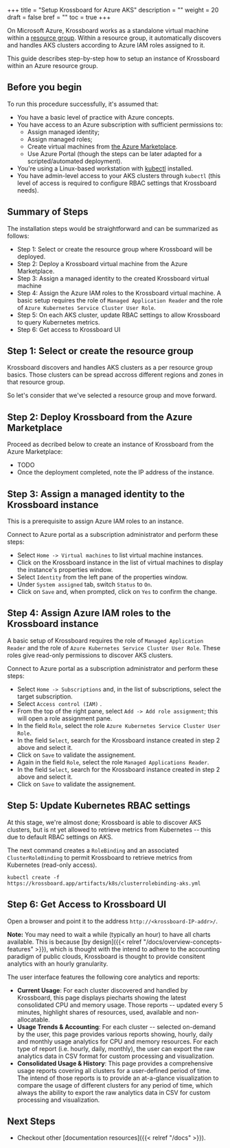 +++
title = "Setup Krossboard for Azure AKS"
description = ""
weight = 20
draft = false
bref = ""
toc = true 
+++

On Microsoft Azure, Krossboard works as a standalone virtual machine within a [resource group](https://docs.microsoft.com/en-us/azure/azure-resource-manager/management/overview).
Within a resource group, it automatically discovers and handles AKS clusters according to Azure IAM roles assigned to it. 

This guide describes step-by-step how to setup an instance of Krossboard within an Azure resource group. 


## Before you begin
To run this procedure successfully, it's assumed that:

 * You have a basic level of practice with Azure concepts.
 * You have access to an Azure subscription with sufficient permissions to:
   * Assign managed identity;
   * Assign managed roles;
   * Create virtual machines from [the Azure Marketplace](https://portal.azure.com/#blade/Microsoft_Azure_Marketplace).
   * Use Azure Portal (though the steps can be later adapted for a scripted/automated deployment).
 * You're using a Linux-based workstation with [kubectl](https://kubernetes.io/fr/docs/tasks/tools/install-kubectl/) installed.
 * You have admin-level access to your AKS clusters through `kubectl` (this level of access is required to configure RBAC settings that Krossboard needs).

## Summary of Steps
The installation steps would be straightforward and can be summarized as follows:

* Step 1: Select or create the resource group where Krossboard will be deployed.
* Step 2: Deploy a Krossboard virtual machine from the Azure Marketplace.
* Step 3: Assign a managed identity to the created Krossboard virtual machine
* Step 4: Assign the Azure IAM roles to the Krossboard virtual machine. A basic setup requires the role of `Managed Application Reader` and the role of `Azure Kubernetes Service Cluster User Role`. 
* Step 5: On each AKS cluster, update RBAC settings to allow Krossboard to query Kubernetes metrics. 
* Step 6: Get access to Krossboard UI

## Step 1: Select or create the resource group
Krossboard discovers and handles AKS clusters as a per resource group basics. Those clusters can be spread accross different regions and zones in that resource group. 

So let's consider that we've selected a resource group and move forward.

## Step 2: Deploy Krossboard from the Azure Marketplace
Proceed as decribed below to create an instance of Krossboard from the Azure Marketplace:

* TODO
* Once the deployment completed, note the IP address of the instance.


## Step 3: Assign a managed identity to the Krossboard instance
This is a prerequisite to assign Azure IAM roles to an instance. 

Connect to Azure portal as a subscription administrator and perform these steps:

* Select `Home -> Virtual machines` to list virtual machine instances.
* Click on the Krossboard instance in the list of virtual machines to display the instance's properties window.
* Select `Identity` from the left pane of the properties window.
* Under `System assigned` tab, switch `Status` to `On`.
* Click on `Save` and, when prompted, click on `Yes` to confirm the change. 


## Step 4: Assign Azure IAM roles to the Krossboard instance
A basic setup of Krossboard requires the role of `Managed Application Reader` and the role of `Azure Kubernetes Service Cluster User Role`.
These roles give read-only permissions to discover AKS clusters. 

Connect to Azure portal as a subscription administrator and perform these steps:

* Select `Home -> Subscriptions` and, in the list of subscriptions, select the target subscription.
* Select `Access control (IAM)` .
* From the top of the right pane, select `Add -> Add role assignment`; this will open a role assignment pane.
* In the field `Role`, select the role `Azure Kubernetes Service Cluster User Role`.
* In the field `Select`, search for the Krossboard instance created in step 2 above and select it.
* Click on `Save` to validate the assignement.
* Again in the field `Role`, select the role `Managed Applications Reader`.
* In the field `Select`, search for the Krossboard instance created in step 2 above and select it.
* Click on `Save` to validate the assignement.

## Step 5: Update Kubernetes RBAC settings
At this stage, we're almost done; Krossboard is able to discover AKS clusters, but is nt yet allowed to retrieve metrics from Kubernetes -- this due to default RBAC settings on AKS. 

The next command creates a `RoleBinding` and an associated `ClusterRoleBinding` to permit Krossboard to retrieve metrics from Kubernetes (read-only access). 


```
kubectl create -f https://krossboard.app/artifacts/k8s/clusterrolebinding-aks.yml
```

## Step 6: Get Access to Krossboard UI
Open a browser and point it to the address `http://<krossboard-IP-addr>/`.

**Note:** You may need to wait a while (typically an hour) to have all charts available. This is because [by design]({{< relref "/docs/overview-concepts-features" >}}), which is thought with the intend to adhere to the accounting paradigm of public clouds, Krossboard is thought to provide consitent analytics with an hourly granularity.

The user interface features the following core analytics and reports:
 * **Current Usage**: For each cluster discovered and handled by Krossboard, this page displays piecharts showing the latest consolidated CPU and memory usage. Those reports -- updated every 5 minutes, highlight shares of resources, used, available and non-allocatable.
 * **Usage Trends & Accounting**: For each cluster -- selected on-demand by the user, this page provides various reports showing, hourly, daily and monthly usage analytics for CPU and memory resources. For each type of report (i.e. hourly, daily, monthly), the user can export the raw analytics data in CSV format for custom processing and visualization.
 * **Consolidated Usage & History**: This page provides a comprehensive usage reports covering all clusters for a user-defined period of time. The intend of those reports is to provide an at-a-glance visualization to compare the usage of different clusters for any period of time, which always the ability to export the raw analytics data in CSV for custom processing and visualization.

## Next Steps

* Checkout other [documentation resources]({{< relref "/docs" >}}).